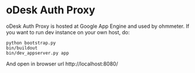 oDesk Auth Proxy
==================

oDesk Auth Proxy is hosted at Google App Engine and used by ohmmeter.
If you want to run dev instance on your own host, do:

    python bootstrap.py
    bin/buildout
    bin/dev_appserver.py app

And open in browser url http://localhost:8080/
